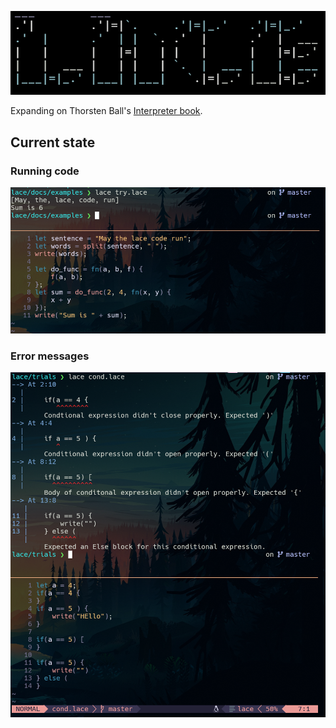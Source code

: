 <div align="center">


![Please load](/public/logo.png)

</div>

Expanding on Thorsten Ball's [Interpreter book](https://interpreterbook.com).

## Current state
### Running code
<div align = "center">

![Code example](/public/example.png)

</div>

### Error messages
<div align = "center">

![Code example](/public/errors.png)

</div>
